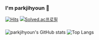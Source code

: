 
### I'm parkjihyoun 🐰
[![Hits](https://hits.seeyoufarm.com/api/count/incr/badge.svg?url=https%3A%2F%2Fgithub.com%2Fparkjihyoun&count_bg=%23FF9494&title_bg=%23464646&icon=googlekeep.svg&icon_color=%23FF9F9F&title=hits&edge_flat=false)](https://hits.seeyoufarm.com) [![Solved.ac프로필](http://mazassumnida.wtf/api/mini/generate_badge?boj=jihyoun2002)](https://solved.ac/jihyoun2002)

###
![parkjihyoun's GitHub stats](https://github-readme-stats.vercel.app/api?username=parkjihyoun&show_icons=true) 
![Top Langs](https://github-readme-stats.vercel.app/api/top-langs/?username=parkjihyoun&layout=compact)



